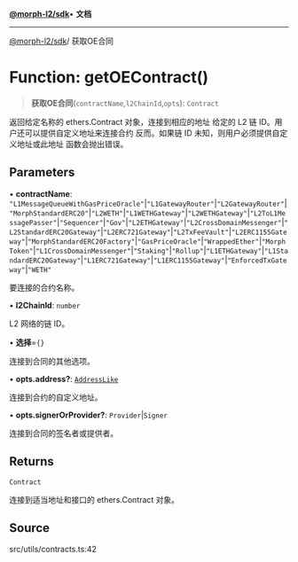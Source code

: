 [**@morph-l2/sdk**](../globals.md)• **文档**

***

[@morph-l2/sdk](../globals.md)/ 获取OE合同

# Function: getOEContract()

> **获取OE合同**(`contractName`,`l2ChainId`,`opts`): `Contract`

返回给定名称的 ethers.Contract 对象，连接到相应的地址
给定的 L2 链 ID。用户还可以提供自定义地址来连接合约
反而。如果链 ID 未知，则用户必须提供自定义地址或此地址
函数会抛出错误。

## Parameters

• **contractName**: `"L1MessageQueueWithGasPriceOracle"`\|`"L1GatewayRouter"`\|`"L2GatewayRouter"`\|`"MorphStandardERC20"`\|`"L2WETH"`\|`"L1WETHGateway"`\|`"L2WETHGateway"`\|`"L2ToL1MessagePasser"`\|`"Sequencer"`\|`"Gov"`\|`"L2ETHGateway"`\|`"L2CrossDomainMessenger"`\|`"L2StandardERC20Gateway"`\|`"L2ERC721Gateway"`\|`"L2TxFeeVault"`\|`"L2ERC1155Gateway"`\|`"MorphStandardERC20Factory"`\|`"GasPriceOracle"`\|`"WrappedEther"`\|`"MorphToken"`\|`"L1CrossDomainMessenger"`\|`"Staking"`\|`"Rollup"`\|`"L1ETHGateway"`\|`"L1StandardERC20Gateway"`\|`"L1ERC721Gateway"`\|`"L1ERC1155Gateway"`\|`"EnforcedTxGateway"`\|`"WETH"`

要连接的合约名称。

• **l2ChainId**: `number`

L2 网络的链 ID。

• **选择**=`{}`

连接到合同的其他选项。

• **opts.address?**: [`AddressLike`](../type-aliases/AddressLike.md)

连接到合约的自定义地址。

• **opts.signerOrProvider?**: `Provider`\|`Signer`

连接到合同的签名者或提供者。

## Returns

`Contract`

连接到适当地址和接口的 ethers.Contract 对象。

## Source

src/utils/contracts.ts:42
